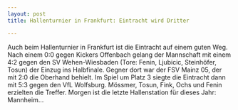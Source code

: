 ```yaml
---
layout: post
title: Hallenturnier in Frankfurt: Eintracht wird Dritter

---
```


Auch beim Hallenturnier in Frankfurt ist die Eintracht auf einem guten Weg. Nach einem 0:0 gegen Kickers Offenbach gelang der Mannschaft mit einem 4:2 gegen den SV Wehen-Wiesbaden (Tore: Fenin, Ljubicic, Steinhöfer, Tosun) der Einzug ins Halbfinale. Gegner dort war der FSV Mainz 05, der mit 2:0 die Oberhand behielt. Im Spiel um Platz 3 siegte die Eintracht dann mit 5:3 gegen den VfL Wolfsburg. Mössmer, Tosun, Fink, Ochs und Fenin erzielten die Treffer. Morgen ist die letzte Hallenstation für dieses Jahr: Mannheim...


